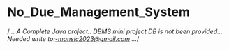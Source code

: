 # No_Due_Management_System
/*...
A Complete Java project..
DBMS mini project
DB is not been provided... Needed write to:-mansic2023@gmail.com
...*/
